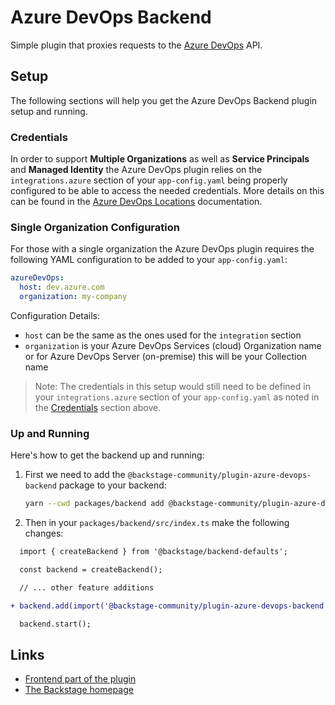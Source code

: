 # Azure DevOps Backend

Simple plugin that proxies requests to the [Azure DevOps](https://docs.microsoft.com/en-us/rest/api/azure/devops/?view=azure-devops-rest-6.1) API.

## Setup

The following sections will help you get the Azure DevOps Backend plugin setup and running.

### Credentials

In order to support **Multiple Organizations** as well as **Service Principals** and **Managed Identity** the Azure DevOps plugin relies on the `integrations.azure` section of your `app-config.yaml` being properly configured to be able to access the needed credentials. More details on this can be found in the [Azure DevOps Locations](https://backstage.io/docs/integrations/azure/locations) documentation.

### Single Organization Configuration

For those with a single organization the Azure DevOps plugin requires the following YAML configuration to be added to your `app-config.yaml`:

```yaml
azureDevOps:
  host: dev.azure.com
  organization: my-company
```

Configuration Details:

- `host` can be the same as the ones used for the `integration` section
- `organization` is your Azure DevOps Services (cloud) Organization name or for Azure DevOps Server (on-premise) this will be your Collection name

> Note: The credentials in this setup would still need to be defined in your `integrations.azure` section of your `app-config.yaml` as noted in the [Credentials](#credentials) section above.

### Up and Running

Here's how to get the backend up and running:

1. First we need to add the `@backstage-community/plugin-azure-devops-backend` package to your backend:

   ```sh
   yarn --cwd packages/backend add @backstage-community/plugin-azure-devops-backend
   ```

2. Then in your `packages/backend/src/index.ts` make the following changes:

```diff
  import { createBackend } from '@backstage/backend-defaults';

  const backend = createBackend();

  // ... other feature additions

+ backend.add(import('@backstage-community/plugin-azure-devops-backend'));

  backend.start();
```

## Links

- [Frontend part of the plugin](https://github.com/backstage/backstage/tree/master/plugins/azure-devops)
- [The Backstage homepage](https://backstage.io)
